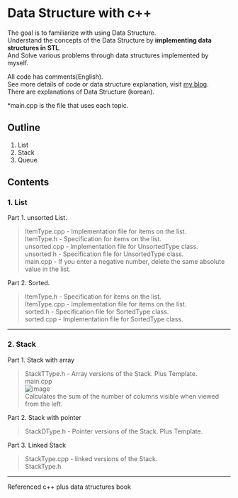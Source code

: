 # Data Structure with c++
The goal is to familiarize with using Data Structure.  
Understand the concepts of the Data Structure by **implementing data structures in STL**.  
And Solve various problems through data structures implemented by myself.

All code has comments(English).  
See more details of code or data structure explanation, visit [my blog](https://hagisilecoding.tistory.com/category/CS/%EC%9E%90%EB%A3%8C%EA%B5%AC%EC%A1%B0%28Data%20Structure%29).  
There are explanations of Data Structure (korean).

*main.cpp is the file that uses each topic.

## Outline
1. List  
2. Stack  
3. Queue  

## Contents

### 1. List  
Part 1. unsorted List.  
> ItemType.cpp - Implementation file for items on the list.  
> ItemType.h - Specification for items on the list.  
> unsorted.cpp - Implementation file for UnsortedType class.  
> unsorted.h - Specification file for UnsortedType class.  
> main.cpp - If you enter a negative number, delete the same absolute value in the list.  
  
Part 2. Sorted.  
> ItemType.h - Specification for items on the list.  
> ItemType.cpp - Implementation file for items on the list.  
> sorted.h - Specification file for SortedType class.  
> sorted.cpp - Implementation file for SortedType class.  

* * *
### 2. Stack  
Part 1. Stack with array  
> StackTType.h - Array versions of the Stack. Plus Template.  
> main.cpp  
> ![image](https://user-images.githubusercontent.com/89345673/212471580-78ca90d0-f53d-4e02-a2d3-09791f228ffa.png)  
> Calculates the sum of the number of columns visible when viewed from the left.  
  
Part 2. Stack with pointer  
> StackDType.h - Pointer versions of the Stack. Plus Template.  
  
Part 3. Linked Stack  
> StackType.cpp - linked versions of the Stack.  
> StackType.h  


* * *

Referenced c++ plus data structures book
